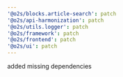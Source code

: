 ```yaml
---
'@o2s/blocks.article-search': patch
'@o2s/api-harmonization': patch
'@o2s/utils.logger': patch
'@o2s/framework': patch
'@o2s/frontend': patch
'@o2s/ui': patch
---
```


added missing dependencies
